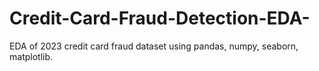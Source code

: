 # Credit-Card-Fraud-Detection-EDA-
EDA of 2023 credit card fraud dataset using pandas, numpy, seaborn, matplotlib.
